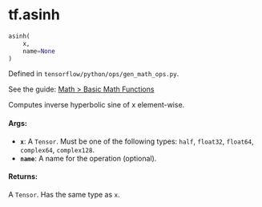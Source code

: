 <div itemscope itemtype="http://developers.google.com/ReferenceObject">
<meta itemprop="name" content="tf.asinh" />
</div>

# tf.asinh

``` python
asinh(
    x,
    name=None
)
```



Defined in `tensorflow/python/ops/gen_math_ops.py`.

See the guide: [Math > Basic Math Functions](../../../api_guides/python/math_ops.md#Basic_Math_Functions)

Computes inverse hyperbolic sine of x element-wise.

#### Args:

* <b>`x`</b>: A `Tensor`. Must be one of the following types: `half`, `float32`, `float64`, `complex64`, `complex128`.
* <b>`name`</b>: A name for the operation (optional).


#### Returns:

  A `Tensor`. Has the same type as `x`.